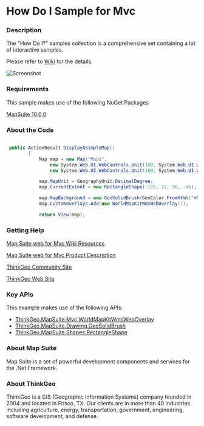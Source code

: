 # How Do I Sample for Mvc

### Description

The "How Do I?" samples collection is a comprehensive set containing a lot of interactive samples.

Please refer to [Wiki](http://wiki.thinkgeo.com/wiki/map_suite_web_for_mvc) for the details.

![Screenshot](https://github.com/ThinkGeo/HowDoISample-ForMvc/blob/master/ScreenShot.png)

### Requirements

This sample makes use of the following NuGet Packages

[MapSuite 10.0.0](https://www.nuget.org/packages?q=ThinkGeo)

### About the Code

```csharp

 public ActionResult DisplayASimpleMap()
        {
            Map map = new Map("Map1",
                new System.Web.UI.WebControls.Unit(100, System.Web.UI.WebControls.UnitType.Percentage),
                new System.Web.UI.WebControls.Unit(100, System.Web.UI.WebControls.UnitType.Percentage));

            map.MapUnit = GeographyUnit.DecimalDegree;
            map.CurrentExtent = new RectangleShape(-125, 72, 50, -46);

            map.MapBackground = new GeoSolidBrush(GeoColor.FromHtml("#E5E3DF"));
            map.CustomOverlays.Add(new WorldMapKitWmsWebOverlay());

            return View(map);


```

### Getting Help

[Map Suite web for Mvc Wiki Resources](http://wiki.thinkgeo.com/wiki/map_suite_web_for_mvc)

[Map Suite web for Mvc Product Description](https://thinkgeo.com/ui-controls#web-platforms)

[ThinkGeo Community Site](http://community.thinkgeo.com/)

[ThinkGeo Web Site](http://www.thinkgeo.com)

### Key APIs

This example makes use of the following APIs:

- [ThinkGeo.MapSuite.Mvc.WorldMapKitWmsWebOverlay](http://wiki.thinkgeo.com/wiki/api/thinkgeo.mapsuite.mvc.worldmapkitwmsweboverlay)
- [ThinkGeo.MapSuite.Drawing.GeoSolidBrush](http://wiki.thinkgeo.com/wiki/api/thinkgeo.mapsuite.drawing.geosolidbrush)
- [ThinkGeo.MapSuite.Shapes.RectangleShape](http://wiki.thinkgeo.com/wiki/api/thinkgeo.mapsuite.shapes.rectangleshape)

### About Map Suite

Map Suite is a set of powerful development components and services for the .Net Framework.

### About ThinkGeo

ThinkGeo is a GIS (Geographic Information Systems) company founded in 2004 and located in Frisco, TX. Our clients are in more than 40 industries including agriculture, energy, transportation, government, engineering, software development, and defense.
